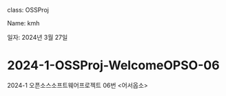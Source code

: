 class: OSSProj

Name: kmh

일자: 2024년 3월 27일
# 2024-1-OSSProj-WelcomeOPSO-06
2024-1 오픈소스소프트웨어프로젝트 06번 <어서옵소>
